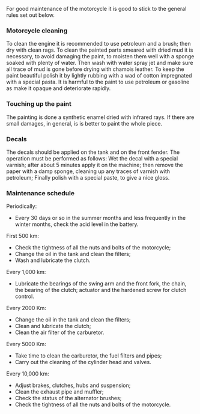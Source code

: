For good maintenance of the motorcycle it is good to stick to the general rules set out below.

### Motorcycle cleaning

To clean the engine it is recommended to use petroleum and a brush; then dry with clean rags.
To clean the painted parts smeared with dried mud it is necessary, to avoid damaging the paint, to 
moisten them well with a sponge soaked with plenty of water. Then wash with water spray jet and make 
sure all trace of mud is gone before drying with chamois leather. To keep the paint beautiful polish 
it by lightly rubbing with a wad of cotton impregnated with a special pasta.
It is harmful to the paint to use petroleum or gasoline as make it opaque and deteriorate rapidly.

### Touching up the paint

The painting is done a synthetic enamel dried with infrared rays. If there are small damages, in general, is is better to paint the whole piece.

### Decals

The decals should be applied on the tank and on the front fender. The operation must be performed as 
follows: Wet the decal with a special varnish; after about 5 minutes apply it on the machine; then 
remove the paper with a damp sponge, cleaning up any traces of varnish with petroleum; Finally 
polish with a special paste, to give a nice gloss.

### Maintenance schedule

Periodically:
- Every 30 days or so in the summer months and less frequently in the winter months, check the acid 
  level in the battery.

First 500 km:
- Check the tightness of all the nuts and bolts of the motorcycle;
- Change the oil in the tank and clean the filters;
- Wash and lubricate the clutch.

Every 1,000 km:
- Lubricate the bearings of the swing arm and the front fork, the chain, the bearing of the clutch;
  actuator and the hardened screw for clutch control.

Every 2000 Km:
- Change the oil in the tank and clean the filters;
- Clean and lubricate the clutch;
- Clean the air filter of the carburetor.

Every 5000 Km:
- Take time to clean the carburetor, the fuel filters and pipes;
- Carry out the cleaning of the cylinder head and valves.

Every 10,000 km:
- Adjust brakes, clutches, hubs and suspension;
- Clean the exhaust pipe and muffler;
- Check the status of the alternator brushes;
- Check the tightness of all the nuts and bolts of the motorcycle.
